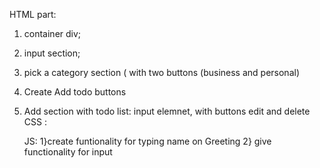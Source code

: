  HTML part: 
1) container div;
2) input section;
3) pick a category section ( with two buttons (business and personal)
4) Create Add todo buttons
5) Add section with todo list: input elemnet, with buttons edit and delete
   CSS :

   JS: 
  1}create funtionality for typing name on Greeting
  2} give functionality for input
 



 
